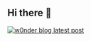 ## Hi there 👋

[![w0nder blog latest post](https://w0nder.land/api/og/t-001?url=https%3A%2F%2Fw0nder.land%2Fposts%2Flatest&timestamp=1)](https://w0nder.land/posts/latest)
